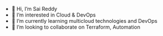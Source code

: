 * 👋 Hi, I’m Sai Reddy
* 👀 I’m interested in Cloud & DevOps
* 🌱 I’m currently learning multicloud technologies and DevOps
* 👯 I’m looking to collaborate on Terraform, Automation
